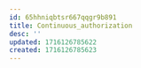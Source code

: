 ```yaml
---
id: 65hhniqbtsr667qqgr9b891
title: Continuous_authorization
desc: ''
updated: 1716126785622
created: 1716126785623
---
```

